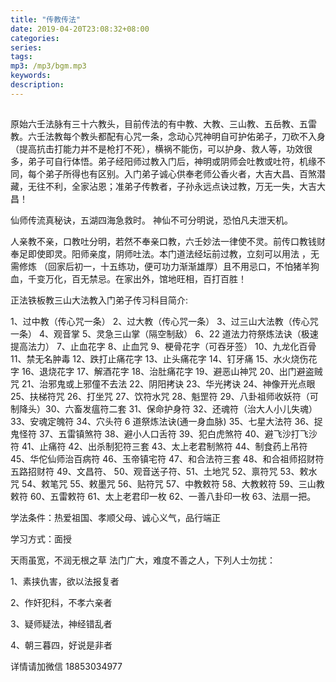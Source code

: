 ```yaml
---
title: "传教传法"
date: 2019-04-20T23:08:32+08:00
categories:
series:
tags:
mp3: /mp3/bgm.mp3
keywords:
description:
---
```


##

<!-- ![image alt text](/img/chuanjiao.jpeg) -->

原始六壬法脉有三十六教头，目前传法的有中教、大教、三山教、五岳教、五雷教。六壬法教每个教头都配有心咒一条，念动心咒神明自可护佑弟子，刀砍不入身（提高抗击打能力并不是枪打不死），横祸不能伤，可以护身、救人等，功效很多，弟子可自行体悟。弟子经阳师过教入门后，神明或阴师会吐教或吐符，机缘不同，每个弟子所得也有区别。入门弟子诚心供奉老师公香火者，大吉大昌、百煞潜藏，无往不利，全家沾恩；准弟子传教者，子孙永远点诀过教，万无一失，大吉大昌！

仙师传流真秘诀，五湖四海急救时。
神仙不可分明说，恐怕凡夫泄天机。

人亲教不亲，口教吐分明，若然不奉亲口教，六壬妙法一律使不灵。前传口教钱财奉足即使即灵。阳师亲度，阴师吐法。本门道法经坛前过教，立刻可以用法 ，无需修炼 （回家后初一，十五练功，便可功力渐渐雄厚）且不用忌口，不怕猪羊狗血，千变万化，百无禁忌。在家出外，馆地旺相，百打百胜！

正法铁板教三山大法教入门弟子传习科目简介:

1、过中教（传心咒一条）
2、过大教（传心咒一条）
3、过三山大法教（传心咒一条）
4、观音掌
5、灵急三山掌（隔空制敌）
6、22 道法力符祭炼法诀（极速提高法力）
7、止血花字
8、止血咒
9、梗骨花字（可吞牙签）
10、九龙化百骨 
11、禁无名肿毒 
12、跌打止痛花字 
13、止头痛花字 
14、钉牙痛 
15、水火烧伤花字 
16、退烧花字 
17、解酒花字 
18、治肚痛花字 
19、避恶山神咒 
20、出门避盗贼咒 21、治邪鬼或上邪僮不去法 22、阴阳拷诀 23、华光拷诀 24、神像开光点眼 25、扶梯符咒 26、打坐咒 27、饮符水咒 28、魁罡符 29、八卦祖师收妖符（可制降头）30、六畜发瘟符二套 31、保命护身符 32、还魂符（治大人小儿失魂）33、安魂定魄符 34、穴头符 6 道祭炼法诀(通一身血脉) 35、七星大法符 36、捉鬼怪符 37、五雷镇煞符 38、避小人口舌符 39、犯白虎煞符 40、避飞沙打飞沙符 41、止痛符 42、出杀制犯符三套 43、太上老君制煞符 44、制食药上吊符 45、华佗仙师治百病符 46、玉帝镇宅符 47、和合法符三套 48、和合祖师招财符 五路招财符 49、文昌符、 50、观音送子符、51、土地咒 52、禀符咒 53、敕水咒 54、敕笔咒 55、敕墨咒 56、贴符咒 57、中教敕符 58、大教敕符 59、三山教敕符 60、五雷敕符 61、太上老君印一枚 62、一善八卦印一枚 63、法扇一把。

学法条件：热爱祖国、孝顺父母、诚心义气，品行端正

学习方式：面授

天雨虽宽，不润无根之草 法门广大，难度不善之人，下列人士勿扰：

1、素挟仇害，欲以法报复者 

2、作奸犯科，不孝六亲者

3、疑师疑法，神经错乱者

4、朝三暮四，好说是非者 

详情请加微信 18853034977
